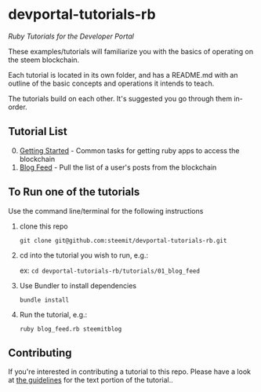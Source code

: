 # devportal-tutorials-rb

_Ruby Tutorials for the Developer Portal_

These examples/tutorials will familiarize you with the basics of operating on the steem blockchain.

Each tutorial is located in its own folder, and has a README.md with an outline of the basic concepts
and operations it intends to teach.

The tutorials build on each other. It's suggested you go through them in-order.

## Tutorial List

0. [Getting Started](tutorials/00_getting_started) - Common tasks for getting ruby apps to access the blockchain
1.  [Blog Feed](tutorials/01_blog_feed) - Pull the list of a user's posts from the blockchain

## To Run one of the tutorials

Use the command line/terminal for the following instructions

1.  clone this repo

    `git clone git@github.com:steemit/devportal-tutorials-rb.git`

1.  cd into the tutorial you wish to run, e.g.:

    ex: `cd devportal-tutorials-rb/tutorials/01_blog_feed`

1.  Use Bundler to install dependencies

    `bundle install`

1.  Run the tutorial, e.g.:

    `ruby blog_feed.rb steemitblog`

## Contributing

If you're interested in contributing a tutorial to this repo. Please have a look at
[the guidelines](./tutorials/tutorial_structure.md) for the text portion of the tutorial..
